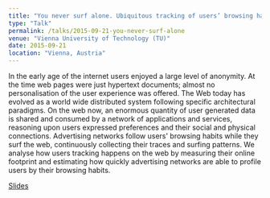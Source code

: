```yaml
---
title: "You never surf alone. Ubiquitous tracking of users’ browsing habits."
type: "Talk"
permalink: /talks/2015-09-21-you-never-surf-alone
venue: "Vienna University of Technology (TU)"
date: 2015-09-21
location: "Vienna, Austria"
---
```


In the early age of the internet users enjoyed a large level of anonymity. At the time web pages were just hypertext documents; almost no personalisation of the user experience was offered. The Web today has evolved as a world wide distributed system following specific architectural paradigms. On the web now, an enormous quantity of user generated data is shared and consumed by a network of applications and services, reasoning upon users expressed preferences and their social and physical connections. Advertising networks follow users' browsing habits while they surf the web, continuously collecting their traces and surfing patterns. We analyse how users tracking happens on the web by measuring their online footprint and estimating how quickly advertising networks are able to profile users by their browsing habits.

[Slides](https://www.slideshare.net/slideshow/embed_code/key/A94V95luspsYvK)

